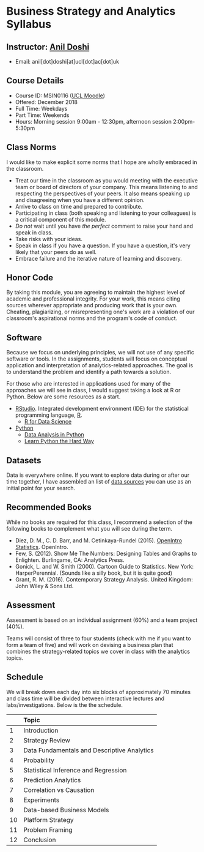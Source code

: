 # Business Strategy and Analytics Syllabus

## Instructor: [Anil Doshi](http://www.anilrdoshi.com)
  - Email: anil[dot]doshi[at]ucl[dot]ac[dot]uk

## Course Details
  - Course ID: MSIN0116 ([UCL Moodle](https://moodle-1819.ucl.ac.uk/course/view.php?id=5975&section=4))
  - Offered: December 2018
  - Full Time: Weekdays
  - Part Time: Weekends
  - Hours: Morning session 9:00am - 12:30pm, afternoon session 2:00pm-5:30pm
 
## Class Norms
I would like to make explicit some norms that I hope are wholly embraced in the classroom.
  - Treat our time in the classroom as you would meeting with the executive team or board of directors of your company. This means listening to and respecting the perspectives of your peers. It also means speaking up and disagreeing when you have a different opinion.
  - Arrive to class on time and prepared to contribute.
  - Participating in class (both speaking and listening to your colleagues) is a critical component of this module.
  - *Do not* wait until you have *the perfect* comment to raise your hand and speak in class.
  - Take risks with your ideas.
  - Speak in class if you have a question. If you have a question, it's very likely that your peers do as well.
  - Embrace failure and the iterative nature of learning and discovery.

## Honor Code
By taking this module, you are agreeing to maintain the highest level of academic and professional integrity. For your work, this means citing sources wherever appropriate and producing work that is your own. Cheating, plagiarizing, or misrepresenting one's work are a violation of our classroom's aspirational norms and the program's code of conduct.

## Software
Because we focus on underlying principles, we will not use of any specific software or tools. In the assignments, students will focus on conceptual application and interpretation of analytics-related approaches. The goal is to understand the problem and identify a path towards a solution.

For those who are interested in applications used for many of the approaches we will see in class, I would suggest taking a look at R or Python. Below are some resources as a start.
- [RStudio](https://www.rstudio.com). Integrated development environment (IDE) for the statistical programming language, [R](https://cran.r-project.org).
  + [R for Data Science](http://r4ds.had.co.nz/index.html)
- [Python](https://www.python.org)
  + [Data Analysis in Python](http://www.data-analysis-in-python.org/index.html)
  + [Learn Python the Hard Way](https://learnpythonthehardway.org/book/)

## Datasets
Data is everywhere online. If you want to explore data during or after our time together, I have assembled an list of [data sources](https://github.com/bus-strat-analytics/data-sources) you can use as an initial point for your search.

## Recommended Books
While no books are required for this class, I recommend a selection of the following books to complement what you will see during the term.

  - Diez, D. M., C. D. Barr, and M. Cetinkaya-Rundel (2015). [OpenIntro Statistics](https://www.openintro.org/stat/textbook.php). OpenIntro.
  - Few, S. (2012). Show Me The Numbers: Designing Tables and Graphs to Enlighten. Burlingame, CA: Analytics Press.
  - Gonick, L. and W. Smith (2000). Cartoon Guide to Statistics. New York: HarperPerennial. (Sounds like a silly book, but it is quite good)
  - Grant, R. M. (2016). Contemporary Strategy Analysis. United Kingdom: John Wiley & Sons Ltd.

## Assessment
Assessment is based on an individual assignment (60%) and a team project (40%).

Teams will consist of three to four students (check with me if you want to form a team of five) and will work on devising a business plan that combines the strategy-related topics we cover in class with the analytics topics.

## Schedule
We will break down each day into six blocks of approximately 70 minutes and class time will be divided between interactive lectures and labs/investigations. Below is the the schedule.

|     | Topic                                       |
| :-- | :----                                       |
| 1   | Introduction                                |
| 2   | Strategy Review                             |
| 3   | Data Fundamentals and Descriptive Analytics |
| 4   | Probability                                 |
| 5   | Statistical Inference and Regression        |
| 6   | Prediction Analytics                        |
| 7   | Correlation vs Causation                    |
| 8   | Experiments                                 |
| 9   | Data-based Business Models                  |
| 10  | Platform Strategy                           |
| 11  | Problem Framing                             |
| 12  | Conclusion                                  |